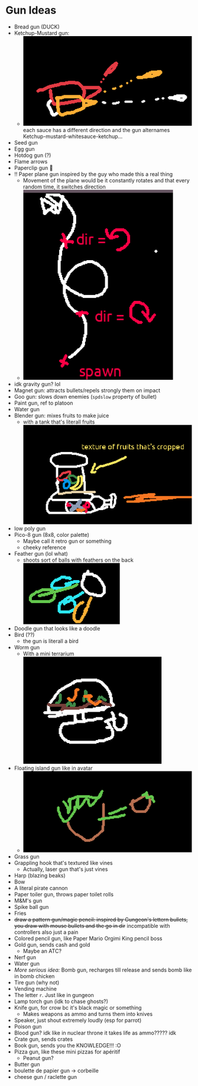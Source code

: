 # Gun Ideas
- Bread gun (DUCK)
- Ketchup-Mustard gun:  
  - ![](images/Clipboard_2022-01-26-21-27-49.png)  
  each sauce has a different direction and the gun alternames Ketchup-mustard-whitesauce-ketchup...
- Seed gun
- Egg gun
- Hotdog gun (?)
- Flame arrows
- Paperclip gun :paperclip:
- !! Paper plane gun inspired by the guy who made this a real thing
  - Movement of the plane would be it constantly rotates and that every random time, it switches direction  
  - ![](images/Clipboard_2022-01-26-21-42-36.png)  
- idk gravity gun? lol
- Magnet gun: attracts bullets/repels strongly them on impact
- Goo gun: slows down enemies (`spdslow` property of bullet)
- Paint gun, ref to platoon
- Water gun
- Blender gun: mixes fruits to make juice
  - with a tank that's literall fruits   
  ![](images/Clipboard_2022-01-26-21-33-41.png)  
- low poly gun
- Pico-8 gun (8x8, color palette)
  - Maybe call it retro gun or something
  - cheeky reference
- Feather gun (lol what)
  - shoots sort of balls with feathers on the back  
  ![](images/Clipboard_2022-01-26-21-37-29.png)  
- Doodle gun that looks like a doodle
- Bird (??) 
  - the gun is literall a bird
- Worm gun
  - With a mini terrarium  
  ![](images/Clipboard_2022-01-26-21-38-41.png)  
- Floating island gun like in avatar
  - ![](images/Clipboard_2022-01-26-21-39-22.png)  
- Grass gun
- Grappling hook that's textured like vines
  - Actually, laser gun that's just vines
- Harp (blazing beaks)
- Bow
- A literal pirate cannon
- Paper toiler gun, throws paper toilet rolls
- M&M's gun
- Spike ball gun
- Fries
- ~~draw a pattern gun/magic pencil: inspired by Gungeon's lettern bullets, you draw with mouse bullets and the go in dir~~ incompatible with controllers also just a pain
- Colored pencil gun, like Paper Mario Orgimi King pencil boss
- Gold gun, sends cash and gold
  - Maybe an ATC?
- Nerf gun
- Water gun
- _More serious idea:_ Bomb gun, recharges till release and sends bomb like in bomb chicken
- Tire gun (why not)
- Vending machine
- The letter `r`. Just like in gungeon
- Lamp torch gun (idk to chase ghosts?)
- Knife gun, for crow bc it's black magic or something
  - Makes weapons as ammo and turns them into knives
- Speaker, just shout extremely loudly (esp for parrot)
- Poison gun
- Blood gun? idk like in nuclear throne it takes life as ammo????? idk
- Crate gun, sends crates
- Book gun, sends you the KNOWLEDGE!!! :O
- Pizza gun, like these mini pizzas for apéritif
  - Peanut gun?
- Butter gun
- boulette de papier gun -> corbeille
- cheese gun / raclette gun